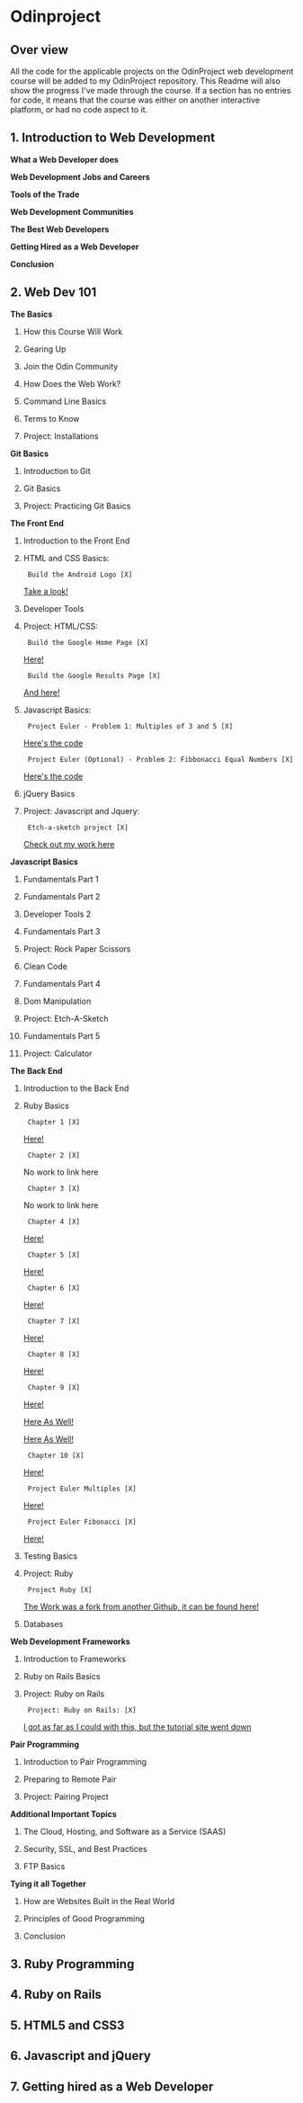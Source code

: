 # Odinproject

## Over view

All the code for the applicable projects on the OdinProject web development course will be added to my OdinProject repository.
This Readme will also show the progress I've made through the course.
If a section has no entries for code, it means that the course was either on another interactive platform, or had no code aspect to it.

## 1. Introduction to Web Development

**What a Web Developer does**

**Web Development Jobs and Careers**

**Tools of the Trade**

**Web Development Communities**

**The Best Web Developers**

**Getting Hired as a Web Developer**

**Conclusion**

## 2. Web Dev 101

**The Basics**

1. How this Course Will Work

2. Gearing Up

3. Join the Odin Community

4. How Does the Web Work?

5. Command Line Basics

6. Terms to Know

7. Project: Installations

**Git Basics**

1. Introduction to Git

2. Git Basics

3. Project: Practicing Git Basics

**The Front End**

1. Introduction to the Front End

2. HTML and CSS Basics:
    
        Build the Android Logo [X] 
    <a href="https://github.com/OJBridger/Odinproject/tree/master/Web%20Dev%20101/Android%20Logo">Take a look!</a>
    
3. Developer Tools
            
4. Project: HTML/CSS:
    
        Build the Google Home Page [X] 
    <a href="https://github.com/OJBridger/Odinproject/tree/master/Web%20Dev%20101/Google%20Home%20Page/Home%20Page">Here!</a>
        
        Build the Google Results Page [X] 
    <a href="https://github.com/OJBridger/Odinproject/tree/master/Web%20Dev%20101/Google%20Home%20Page/Results%20Page">And here!</a>
           
5. Javascript Basics:

        Project Euler - Problem 1: Multiples of 3 and 5 [X] 
    <a href="https://github.com/OJBridger/Odinproject/blob/master/Web%20Dev%20101/Javascript%20Basics/multiples.js">Here's the code</a>

        Project Euler (Optional) - Problem 2: Fibbonacci Equal Numbers [X] 
    <a href="https://github.com/OJBridger/Odinproject/blob/master/Web%20Dev%20101/Javascript%20Basics/fibonacci.js">Here's the code</a>
    
6. jQuery Basics

7. Project: Javascript and Jquery:

        Etch-a-sketch project [X] 
    <a href="https://github.com/OJBridger/Odinproject/tree/master/Web%20Dev%20101/Etchasketch">Check out my work here</a>

**Javascript Basics**  

1. Fundamentals Part 1

2. Fundamentals Part 2

3. Developer Tools 2

4. Fundamentals Part 3

5. Project: Rock Paper Scissors

6. Clean Code

7. Fundamentals Part 4

8. Dom Manipulation

9. Project: Etch-A-Sketch

10. Fundamentals Part 5

11. Project: Calculator

**The Back End**

1. Introduction to the Back End

2. Ruby Basics

        Chapter 1 [X]
    <a href="https://github.com/OJBridger/Odinproject/blob/master/Web%20Dev%20101/Ruby%20Basics/C1problemset.rb">Here!</a>

        Chapter 2 [X]
        
    No work to link here

        Chapter 3 [X]
        
    No work to link here     

        Chapter 4 [X]
    <a href="https://github.com/OJBridger/Odinproject/blob/master/Web%20Dev%20101/Ruby%20Basics/C4problemset.rb">Here!</a>

        Chapter 5 [X]
    <a href="https://github.com/OJBridger/Odinproject/blob/master/Web%20Dev%20101/Ruby%20Basics/C5problemset.rb">Here!</a>

        Chapter 6 [X]
    <a href="https://github.com/OJBridger/Odinproject/blob/master/Web%20Dev%20101/Ruby%20Basics/C6problemset.rb">Here!</a>

        Chapter 7 [X]
    <a href="https://github.com/OJBridger/Odinproject/blob/master/Web%20Dev%20101/Ruby%20Basics/C7problemset.rb">Here!</a>

        Chapter 8 [X]
    <a href="https://github.com/OJBridger/Odinproject/blob/master/Web%20Dev%20101/Ruby%20Basics/C8problemset.rb">Here!</a>

        Chapter 9 [X]
    <a href="https://github.com/OJBridger/Odinproject/blob/master/Web%20Dev%20101/Ruby%20Basics/C9problemset.rb">Here!</a>
    
    <a href="https://github.com/OJBridger/Odinproject/blob/master/Web%20Dev%20101/Ruby%20Basics/C9problemset2.rb">Here As Well!</a>
    
    <a href="https://github.com/OJBridger/Odinproject/blob/master/Web%20Dev%20101/Ruby%20Basics/C9problemset3.rb">Here As Well!</a>

        Chapter 10 [X]
    <a href="https://github.com/OJBridger/Odinproject/blob/master/Web%20Dev%20101/Ruby%20Basics/C10problemset.rb">Here!</a>

        Project Euler Multiples [X]
    <a href="https://github.com/OJBridger/Odinproject/blob/master/Web%20Dev%20101/Ruby%20Basics/multiples.rb">Here!</a>

        Project Euler Fibonacci [X]
    <a href="https://github.com/OJBridger/Odinproject/blob/master/Web%20Dev%20101/Ruby%20Basics/fibonacci.rb">Here!</a>


3. Testing Basics

4. Project: Ruby

        Project Ruby [X]
    <a href="https://github.com/OJBridger/learn_ruby">The Work was a fork from another Github, it can be found here!</a>

5. Databases

**Web Development Frameworks**

1. Introduction to Frameworks

2. Ruby on Rails Basics

3. Project: Ruby on Rails

        Project: Ruby on Rails: [X]
   <a href="https://github.com/OJBridger/Railsproject">I got as far as I could with this, but the tutorial site went down</a>

**Pair Programming**

1. Introduction to Pair Programming

2. Preparing to Remote Pair

3. Project: Pairing Project

**Additional Important Topics**

1. The Cloud, Hosting, and Software as a Service (SAAS)

2. Security, SSL, and Best Practices

3. FTP Basics

**Tying it all Together**

1. How are Websites Built in the Real World

2. Principles of Good Programming

3. Conclusion
        
## 3. Ruby Programming

## 4. Ruby on Rails

## 5. HTML5 and CSS3

## 6. Javascript and jQuery

## 7. Getting hired as a Web Developer


